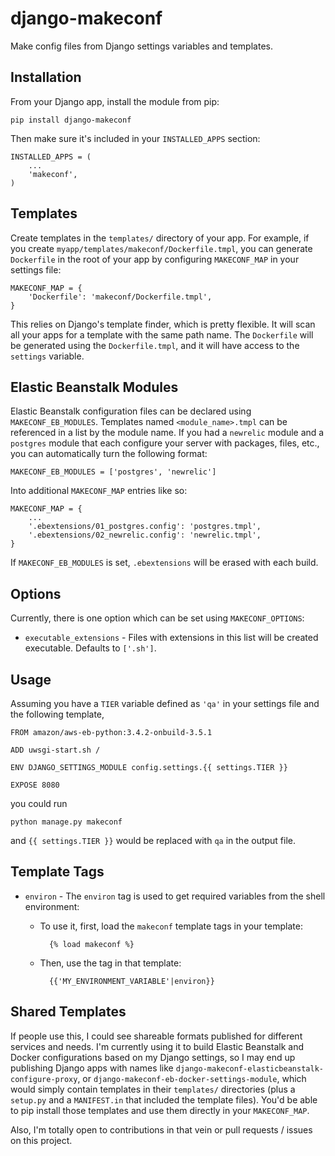 # django-makeconf

Make config files from Django settings variables and templates.

## Installation

From your Django app, install the module from pip:

	pip install django-makeconf
	
Then make sure it's included in your `INSTALLED_APPS` section:

	INSTALLED_APPS = (
		...
	    'makeconf',
	)

## Templates

Create templates in the `templates/` directory of your app. For example, if you create `myapp/templates/makeconf/Dockerfile.tmpl`, you can generate `Dockerfile` in the root of your app by configuring `MAKECONF_MAP` in your settings file:

	MAKECONF_MAP = {
		'Dockerfile': 'makeconf/Dockerfile.tmpl',
	}
	
This relies on Django's template finder, which is pretty flexible. It will scan all your apps for a template with the same path name. The `Dockerfile` will be generated using the `Dockerfile.tmpl`, and it will have access to the `settings` variable. 

## Elastic Beanstalk Modules

Elastic Beanstalk configuration files can be declared using `MAKECONF_EB_MODULES`. Templates named `<module_name>.tmpl` can be referenced in a list by the module name. If you had a `newrelic` module and a `postgres` module that each configure your server with packages, files, etc., you can automatically turn the following format:

    MAKECONF_EB_MODULES = ['postgres', 'newrelic']

Into additional `MAKECONF_MAP` entries like so:

    MAKECONF_MAP = {
        ...
        '.ebextensions/01_postgres.config': 'postgres.tmpl',
        '.ebextensions/02_newrelic.config': 'newrelic.tmpl',
    }

If `MAKECONF_EB_MODULES` is set, `.ebextensions` will be erased with each build.

## Options

Currently, there is one option which can be set using `MAKECONF_OPTIONS`:

* `executable_extensions` - Files with extensions in this list will be created executable. Defaults to `['.sh']`.

## Usage

Assuming you have a `TIER` variable defined as `'qa'` in your settings file and the following template,

	FROM amazon/aws-eb-python:3.4.2-onbuild-3.5.1
	
	ADD uwsgi-start.sh /
	
	ENV DJANGO_SETTINGS_MODULE config.settings.{{ settings.TIER }}
	
	EXPOSE 8080

you could run

	python manage.py makeconf
	
and `{{ settings.TIER }}` would be replaced with `qa` in the output file.

## Template Tags

* `environ` - The `environ` tag is used to get required variables from the shell environment:
 	* To use it, first, load the `makeconf` template tags in your template:

	    	{% load makeconf %}

	* Then, use the tag in that template:

			{{'MY_ENVIRONMENT_VARIABLE'|environ}}

## Shared Templates

If people use this, I could see shareable formats published for different services and needs. I'm currently using it to build Elastic Beanstalk and Docker configurations based on my Django settings, so I may end up publishing Django apps with names like `django-makeconf-elasticbeanstalk-configure-proxy`, or `django-makeconf-eb-docker-settings-module`, which would simply contain templates in their `templates/` directories (plus a `setup.py` and a `MANIFEST.in` that included the template files). You'd be able to pip install those templates and use them directly in your `MAKECONF_MAP`.

Also, I'm totally open to contributions in that vein or pull requests / issues on this project.
